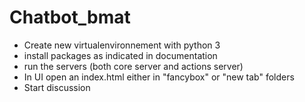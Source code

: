 # Chatbot_bmat

* Create new virtualenvironnement with python 3
* install packages as indicated in documentation
* run the servers (both core server and actions server)
* In UI open an index.html either in "fancybox" or "new tab" folders
* Start discussion
